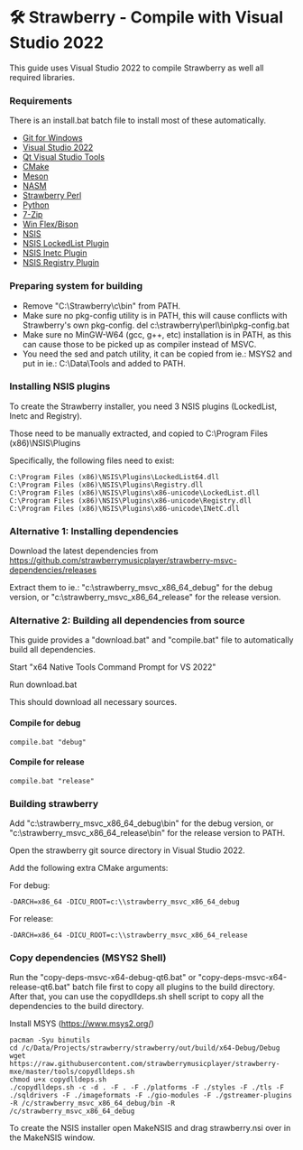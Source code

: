 :hammer_and_wrench: Strawberry - Compile with Visual Studio 2022
================================================================

This guide uses Visual Studio 2022 to compile Strawberry as well all required libraries.


### Requirements

There is an install.bat batch file to install most of these automatically.

* [Git for Windows](https://gitforwindows.org/)
* [Visual Studio 2022](https://visualstudio.microsoft.com/vs/)
* [Qt Visual Studio Tools](https://marketplace.visualstudio.com/items?itemName=TheQtCompany.QtVisualStudioTools2022)
* [CMake](https://cmake.org/)
* [Meson](https://mesonbuild.com/)
* [NASM](https://www.nasm.us/)
* [Strawberry Perl](https://strawberryperl.com/)
* [Python](https://www.python.org/downloads/windows/)
* [7-Zip](https://www.7-zip.org/download.html)
* [Win Flex/Bison](https://sourceforge.net/projects/winflexbison/)
* [NSIS](https://nsis.sourceforge.io/)
* [NSIS LockedList Plugin](https://nsis.sourceforge.io/LockedList_plug-in)
* [NSIS Inetc Plugin](https://nsis.sourceforge.io/Inetc_plug-in)
* [NSIS Registry Plugin](https://nsis.sourceforge.io/Registry_plug-in)


### Preparing system for building

 - Remove "C:\Strawberry\c\bin" from PATH.
 - Make sure no pkg-config utility is in PATH, this will cause conflicts with Strawberry's own pkg-config.
   del c:\strawberry\perl\bin\pkg-config.bat
 - Make sure no MinGW-W64 (gcc, g++, etc) installation is in PATH, as this can cause those to be picked up as compiler instead of MSVC.
 - You need the sed and patch utility, it can be copied from ie.: MSYS2 and put in ie.: C:\Data\Tools and added to PATH.


### Installing NSIS plugins

To create the Strawberry installer, you need 3 NSIS plugins (LockedList, Inetc and Registry).

Those need to be manually extracted, and copied to C:\Program Files (x86)\NSIS\Plugins

Specifically, the following files need to exist:

    C:\Program Files (x86)\NSIS\Plugins\LockedList64.dll
    C:\Program Files (x86)\NSIS\Plugins\Registry.dll
    C:\Program Files (x86)\NSIS\Plugins\x86-unicode\LockedList.dll
    C:\Program Files (x86)\NSIS\Plugins\x86-unicode\Registry.dll
    C:\Program Files (x86)\NSIS\Plugins\x86-unicode\INetC.dll


### Alternative 1: Installing dependencies

Download the latest dependencies from https://github.com/strawberrymusicplayer/strawberry-msvc-dependencies/releases

Extract them to ie.: "c:\strawberry_msvc_x86_64_debug" for the debug version, or "c:\strawberry_msvc_x86_64_release" for the release version.


### Alternative 2: Building all dependencies from source

This guide provides a "download.bat" and "compile.bat" file to automatically build all dependencies.

Start "x64 Native Tools Command Prompt for VS 2022"

Run download.bat

This should download all necessary sources.


#### Compile for debug

    compile.bat "debug"


#### Compile for release

    compile.bat "release"


### Building strawberry

Add "c:\strawberry_msvc_x86_64_debug\bin" for the debug version, or "c:\strawberry_msvc_x86_64_release\bin" for the release version to PATH.

Open the strawberry git source directory in Visual Studio 2022.

Add the following extra CMake arguments:

For debug:

    -DARCH=x86_64 -DICU_ROOT=c:\\strawberry_msvc_x86_64_debug


For release:

    -DARCH=x86_64 -DICU_ROOT=c:\\strawberry_msvc_x86_64_release


### Copy dependencies (MSYS2 Shell)

Run the "copy-deps-msvc-x64-debug-qt6.bat" or "copy-deps-msvc-x64-release-qt6.bat" batch file first to copy all plugins to the build directory.
After that, you can use the copydlldeps.sh shell script to copy all the dependencies to the build directory.

Install MSYS (https://www.msys2.org/)

    pacman -Syu binutils
    cd /c/Data/Projects/strawberry/strawberry/out/build/x64-Debug/Debug
    wget https://raw.githubusercontent.com/strawberrymusicplayer/strawberry-mxe/master/tools/copydlldeps.sh
    chmod u+x copydlldeps.sh
    ./copydlldeps.sh -c -d . -F . -F ./platforms -F ./styles -F ./tls -F ./sqldrivers -F ./imageformats -F ./gio-modules -F ./gstreamer-plugins -R /c/strawberry_msvc_x86_64_debug/bin -R /c/strawberry_msvc_x86_64_debug

To create the NSIS installer open MakeNSIS and drag strawberry.nsi over in the MakeNSIS window.
